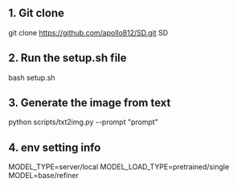 ## 1. Git clone
git clone https://github.com/apollo812/SD.git SD

## 2. Run the setup.sh file
bash setup.sh

## 3. Generate the image from text
python scripts/txt2img.py --prompt "prompt"

## 4. env setting info
MODEL_TYPE=server/local
MODEL_LOAD_TYPE=pretrained/single
MODEL=base/refiner